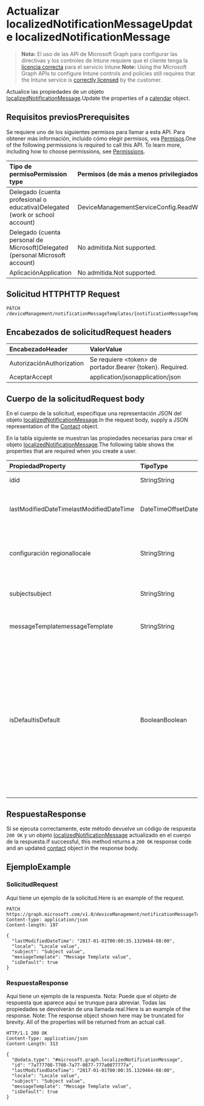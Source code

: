 # <a name="update-localizednotificationmessage"></a><span data-ttu-id="c0d08-101">Actualizar localizedNotificationMessage</span><span class="sxs-lookup"><span data-stu-id="c0d08-101">Update localizedNotificationMessage</span></span>

> <span data-ttu-id="c0d08-102">**Nota:** El uso de las API de Microsoft Graph para configurar las directivas y los controles de Intune requiere que el cliente tenga la [licencia correcta](https://go.microsoft.com/fwlink/?linkid=839381) para el servicio Intune.</span><span class="sxs-lookup"><span data-stu-id="c0d08-102">**Note:** Using the Microsoft Graph APIs to configure Intune controls and policies still requires that the Intune service is [correctly licensed](https://go.microsoft.com/fwlink/?linkid=839381) by the customer.</span></span>

<span data-ttu-id="c0d08-103">Actualice las propiedades de un objeto [localizedNotificationMessage](../resources/intune_notification_localizednotificationmessage.md).</span><span class="sxs-lookup"><span data-stu-id="c0d08-103">Update the properties of a [calendar](../resources/intune_notification_localizednotificationmessage.md) object.</span></span>
## <a name="prerequisites"></a><span data-ttu-id="c0d08-104">Requisitos previos</span><span class="sxs-lookup"><span data-stu-id="c0d08-104">Prerequisites</span></span>
<span data-ttu-id="c0d08-p101">Se requiere uno de los siguientes permisos para llamar a esta API. Para obtener más información, incluido cómo elegir permisos, vea [Permisos](../../../concepts/permissions_reference.md).</span><span class="sxs-lookup"><span data-stu-id="c0d08-p101">One of the following permissions is required to call this API. To learn more, including how to choose permissions, see [Permissions](../../../concepts/permissions_reference.md).</span></span>

|<span data-ttu-id="c0d08-107">Tipo de permiso</span><span class="sxs-lookup"><span data-stu-id="c0d08-107">Permission type</span></span>|<span data-ttu-id="c0d08-108">Permisos (de más a menos privilegiados)</span><span class="sxs-lookup"><span data-stu-id="c0d08-108">Permissions (from least to most privileged)</span></span>|
|:---|:---|
|<span data-ttu-id="c0d08-109">Delegado (cuenta profesional o educativa)</span><span class="sxs-lookup"><span data-stu-id="c0d08-109">Delegated (work or school account)</span></span>|<span data-ttu-id="c0d08-110">DeviceManagementServiceConfig.ReadWrite.All</span><span class="sxs-lookup"><span data-stu-id="c0d08-110">DeviceManagementServiceConfig.ReadWrite.All</span></span>|
|<span data-ttu-id="c0d08-111">Delegado (cuenta personal de Microsoft)</span><span class="sxs-lookup"><span data-stu-id="c0d08-111">Delegated (personal Microsoft account)</span></span>|<span data-ttu-id="c0d08-112">No admitida.</span><span class="sxs-lookup"><span data-stu-id="c0d08-112">Not supported.</span></span>|
|<span data-ttu-id="c0d08-113">Aplicación</span><span class="sxs-lookup"><span data-stu-id="c0d08-113">Application</span></span>|<span data-ttu-id="c0d08-114">No admitida.</span><span class="sxs-lookup"><span data-stu-id="c0d08-114">Not supported.</span></span>|

## <a name="http-request"></a><span data-ttu-id="c0d08-115">Solicitud HTTP</span><span class="sxs-lookup"><span data-stu-id="c0d08-115">HTTP Request</span></span>
<!-- {
  "blockType": "ignored"
}
-->
``` http
PATCH /deviceManagement/notificationMessageTemplates/{notificationMessageTemplateId}/localizedNotificationMessages/{localizedNotificationMessageId}
```

## <a name="request-headers"></a><span data-ttu-id="c0d08-116">Encabezados de solicitud</span><span class="sxs-lookup"><span data-stu-id="c0d08-116">Request headers</span></span>
|<span data-ttu-id="c0d08-117">Encabezado</span><span class="sxs-lookup"><span data-stu-id="c0d08-117">Header</span></span>|<span data-ttu-id="c0d08-118">Valor</span><span class="sxs-lookup"><span data-stu-id="c0d08-118">Value</span></span>|
|:---|:---|
|<span data-ttu-id="c0d08-119">Autorización</span><span class="sxs-lookup"><span data-stu-id="c0d08-119">Authorization</span></span>|<span data-ttu-id="c0d08-120">Se requiere &lt;token&gt; de portador.</span><span class="sxs-lookup"><span data-stu-id="c0d08-120">Bearer {token}. Required.</span></span>|
|<span data-ttu-id="c0d08-121">Aceptar</span><span class="sxs-lookup"><span data-stu-id="c0d08-121">Accept</span></span>|<span data-ttu-id="c0d08-122">application/json</span><span class="sxs-lookup"><span data-stu-id="c0d08-122">application/json</span></span>|

## <a name="request-body"></a><span data-ttu-id="c0d08-123">Cuerpo de la solicitud</span><span class="sxs-lookup"><span data-stu-id="c0d08-123">Request body</span></span>
<span data-ttu-id="c0d08-124">En el cuerpo de la solicitud, especifique una representación JSON del objeto [localizedNotificationMessage](../resources/intune_notification_localizednotificationmessage.md).</span><span class="sxs-lookup"><span data-stu-id="c0d08-124">In the request body, supply a JSON representation of the [Contact](../resources/intune_notification_localizednotificationmessage.md) object.</span></span>

<span data-ttu-id="c0d08-125">En la tabla siguiente se muestran las propiedades necesarias para crear el objeto [localizedNotificationMessage](../resources/intune_notification_localizednotificationmessage.md).</span><span class="sxs-lookup"><span data-stu-id="c0d08-125">The following table shows the properties that are required when you create a user.</span></span>

|<span data-ttu-id="c0d08-126">Propiedad</span><span class="sxs-lookup"><span data-stu-id="c0d08-126">Property</span></span>|<span data-ttu-id="c0d08-127">Tipo</span><span class="sxs-lookup"><span data-stu-id="c0d08-127">Type</span></span>|<span data-ttu-id="c0d08-128">Descripción</span><span class="sxs-lookup"><span data-stu-id="c0d08-128">Description</span></span>|
|:---|:---|:---|
|<span data-ttu-id="c0d08-129">id</span><span class="sxs-lookup"><span data-stu-id="c0d08-129">id</span></span>|<span data-ttu-id="c0d08-130">String</span><span class="sxs-lookup"><span data-stu-id="c0d08-130">String</span></span>|<span data-ttu-id="c0d08-131">Clave de la entidad.</span><span class="sxs-lookup"><span data-stu-id="c0d08-131">Key of the setting.</span></span>|
|<span data-ttu-id="c0d08-132">lastModifiedDateTime</span><span class="sxs-lookup"><span data-stu-id="c0d08-132">lastModifiedDateTime</span></span>|<span data-ttu-id="c0d08-133">DateTimeOffset</span><span class="sxs-lookup"><span data-stu-id="c0d08-133">DateTimeOffset</span></span>|<span data-ttu-id="c0d08-134">Fecha y hora en la que se modificó el objeto por última vez.</span><span class="sxs-lookup"><span data-stu-id="c0d08-134">Indicates the date the object was last modified.</span></span>|
|<span data-ttu-id="c0d08-135">configuración regional</span><span class="sxs-lookup"><span data-stu-id="c0d08-135">locale</span></span>|<span data-ttu-id="c0d08-136">String</span><span class="sxs-lookup"><span data-stu-id="c0d08-136">String</span></span>|<span data-ttu-id="c0d08-137">La configuración regional para la que se destina este mensaje.</span><span class="sxs-lookup"><span data-stu-id="c0d08-137">The Locale for which this message is destined.</span></span>|
|<span data-ttu-id="c0d08-138">subject</span><span class="sxs-lookup"><span data-stu-id="c0d08-138">subject</span></span>|<span data-ttu-id="c0d08-139">String</span><span class="sxs-lookup"><span data-stu-id="c0d08-139">String</span></span>|<span data-ttu-id="c0d08-140">El asunto de la plantilla del mensaje.</span><span class="sxs-lookup"><span data-stu-id="c0d08-140">The Message Template Subject.</span></span>|
|<span data-ttu-id="c0d08-141">messageTemplate</span><span class="sxs-lookup"><span data-stu-id="c0d08-141">messageTemplate</span></span>|<span data-ttu-id="c0d08-142">String</span><span class="sxs-lookup"><span data-stu-id="c0d08-142">String</span></span>|<span data-ttu-id="c0d08-143">El contenido de la plantilla del mensaje.</span><span class="sxs-lookup"><span data-stu-id="c0d08-143">The Message Template content.</span></span>|
|<span data-ttu-id="c0d08-144">isDefault</span><span class="sxs-lookup"><span data-stu-id="c0d08-144">isDefault</span></span>|<span data-ttu-id="c0d08-145">Boolean</span><span class="sxs-lookup"><span data-stu-id="c0d08-145">Boolean</span></span>|<span data-ttu-id="c0d08-146">Marca para indicar si se trata de la configuración regional predeterminada para la reserva del idioma.</span><span class="sxs-lookup"><span data-stu-id="c0d08-146">Flag to indicate whether or not this is the default locale for language fallback.</span></span> <span data-ttu-id="c0d08-147">Solo se puede establecer esta marca.</span><span class="sxs-lookup"><span data-stu-id="c0d08-147">This flag can only be set.</span></span> <span data-ttu-id="c0d08-148">Para eliminarla, establezca esta propiedad en true en otro mensaje de notificación localizado.</span><span class="sxs-lookup"><span data-stu-id="c0d08-148">To unset, set this property to true on another Localized Notification Message.</span></span>|



## <a name="response"></a><span data-ttu-id="c0d08-149">Respuesta</span><span class="sxs-lookup"><span data-stu-id="c0d08-149">Response</span></span>
<span data-ttu-id="c0d08-150">Si se ejecuta correctamente, este método devuelve un código de respuesta `200 OK` y un objeto [localizedNotificationMessage](../resources/intune_notification_localizednotificationmessage.md) actualizado en el cuerpo de la respuesta.</span><span class="sxs-lookup"><span data-stu-id="c0d08-150">If successful, this method returns a `200 OK` response code and an updated [contact](../resources/intune_notification_localizednotificationmessage.md) object in the response body.</span></span>

## <a name="example"></a><span data-ttu-id="c0d08-151">Ejemplo</span><span class="sxs-lookup"><span data-stu-id="c0d08-151">Example</span></span>
### <a name="request"></a><span data-ttu-id="c0d08-152">Solicitud</span><span class="sxs-lookup"><span data-stu-id="c0d08-152">Request</span></span>
<span data-ttu-id="c0d08-153">Aquí tiene un ejemplo de la solicitud.</span><span class="sxs-lookup"><span data-stu-id="c0d08-153">Here is an example of the request.</span></span>
``` http
PATCH https://graph.microsoft.com/v1.0/deviceManagement/notificationMessageTemplates/{notificationMessageTemplateId}/localizedNotificationMessages/{localizedNotificationMessageId}
Content-type: application/json
Content-length: 197

{
  "lastModifiedDateTime": "2017-01-01T00:00:35.1329464-08:00",
  "locale": "Locale value",
  "subject": "Subject value",
  "messageTemplate": "Message Template value",
  "isDefault": true
}
```

### <a name="response"></a><span data-ttu-id="c0d08-154">Respuesta</span><span class="sxs-lookup"><span data-stu-id="c0d08-154">Response</span></span>
<span data-ttu-id="c0d08-p103">Aquí tiene un ejemplo de la respuesta. Nota: Puede que el objeto de respuesta que aparece aquí se trunque para abreviar. Todas las propiedades se devolverán de una llamada real.</span><span class="sxs-lookup"><span data-stu-id="c0d08-p103">Here is an example of the response. Note: The response object shown here may be truncated for brevity. All of the properties will be returned from an actual call.</span></span>
``` http
HTTP/1.1 200 OK
Content-Type: application/json
Content-Length: 313

{
  "@odata.type": "#microsoft.graph.localizedNotificationMessage",
  "id": "7a777708-7708-7a77-0877-777a0877777a",
  "lastModifiedDateTime": "2017-01-01T00:00:35.1329464-08:00",
  "locale": "Locale value",
  "subject": "Subject value",
  "messageTemplate": "Message Template value",
  "isDefault": true
}
```



